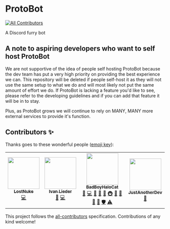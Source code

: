 # ProtoBot

<!-- ALL-CONTRIBUTORS-BADGE:START - Do not remove or modify this section -->

[![All Contributors](https://img.shields.io/badge/all_contributors-4-orange.svg?style=flat-square)](#contributors-)

<!-- ALL-CONTRIBUTORS-BADGE:END -->

A Discord furry bot

## A note to aspiring developers who want to self host ProtoBot

We are not supportive of the idea of people self hosting ProtoBot because the dev team has put a very high priority on providing the best experience we can. This repository will be deleted if people self-host it as they will not use the same setup to what we do and will most likely not put the same amount of effort we do. If ProtoBot is lacking a feature you'd like to see, please refer to the developing guidelines and if you can add that feature it will be in to stay.

Plus, as ProtoBot grows we will continue to rely on MANY, MANY more external services to provide it's function.

## Contributors ✨

Thanks goes to these wonderful people ([emoji key](https://allcontributors.org/docs/en/emoji-key)):

<!-- ALL-CONTRIBUTORS-LIST:START - Do not remove or modify this section -->
<!-- prettier-ignore-start -->
<!-- markdownlint-disable -->
<table>
  <tr>
    <td align="center"><a href="https://github.com/LostNuke"><img src="https://avatars1.githubusercontent.com/u/36674771?v=4?s=100" width="100px;" alt=""/><br /><sub><b>LostNuke</b></sub></a><br /><a href="https://github.com/thetayloredman/ProtoBot/commits?author=LostNuke" title="Code">💻</a></td>
    <td align="center"><a href="https://github.com/Alcremie"><img src="https://avatars0.githubusercontent.com/u/54785334?v=4?s=100" width="100px;" alt=""/><br /><sub><b>Ivan Lieder</b></sub></a><br /><a href="#maintenance-Alcremie" title="Maintenance">🚧</a> <a href="https://github.com/thetayloredman/ProtoBot/commits?author=Alcremie" title="Code">💻</a></td>
    <td align="center"><a href="https://badboyhalocat.tk/"><img src="https://avatars0.githubusercontent.com/u/26350849?v=4?s=100" width="100px;" alt=""/><br /><sub><b>BadBoyHaloCat</b></sub></a><br /><a href="https://github.com/thetayloredman/ProtoBot/issues?q=author%3Athetayloredman" title="Bug reports">🐛</a> <a href="https://github.com/thetayloredman/ProtoBot/commits?author=thetayloredman" title="Code">💻</a> <a href="#data-thetayloredman" title="Data">🔣</a> <a href="https://github.com/thetayloredman/ProtoBot/commits?author=thetayloredman" title="Documentation">📖</a> <a href="#ideas-thetayloredman" title="Ideas, Planning, & Feedback">🤔</a> <a href="#infra-thetayloredman" title="Infrastructure (Hosting, Build-Tools, etc)">🚇</a> <a href="#maintenance-thetayloredman" title="Maintenance">🚧</a> <a href="#projectManagement-thetayloredman" title="Project Management">📆</a> <a href="#question-thetayloredman" title="Answering Questions">💬</a> <a href="https://github.com/thetayloredman/ProtoBot/pulls?q=is%3Apr+reviewed-by%3Athetayloredman" title="Reviewed Pull Requests">👀</a> <a href="#security-thetayloredman" title="Security">🛡️</a> <a href="https://github.com/thetayloredman/ProtoBot/commits?author=thetayloredman" title="Tests">⚠️</a></td>
    <td align="center"><a href="https://www.linuxbad.com/"><img src="https://avatars1.githubusercontent.com/u/37817019?v=4?s=100" width="100px;" alt=""/><br /><sub><b>JustAnotherDev</b></sub></a><br /><a href="https://github.com/thetayloredman/ProtoBot/issues?q=author%3Ashadowplays4k" title="Bug reports">🐛</a></td>
  </tr>
</table>

<!-- markdownlint-restore -->
<!-- prettier-ignore-end -->

<!-- ALL-CONTRIBUTORS-LIST:END -->

This project follows the [all-contributors](https://github.com/all-contributors/all-contributors) specification. Contributions of any kind welcome!
